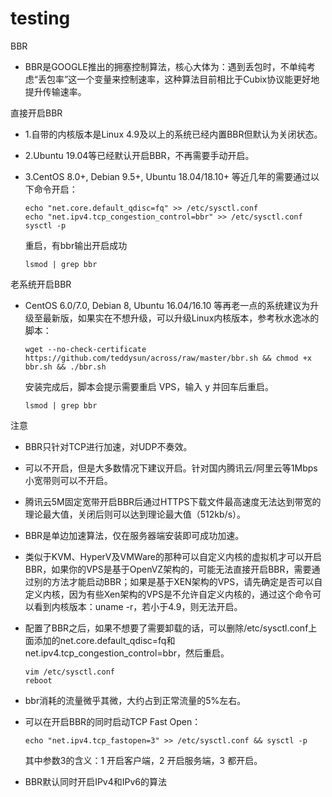 # testing
BBR
- BBR是GOOGLE推出的拥塞控制算法，核心大体为：遇到丢包时，不单纯考虑“丢包率”这一个变量来控制速率，这种算法目前相比于Cubix协议能更好地提升传输速率。

直接开启BBR
- 1.自带的内核版本是Linux 4.9及以上的系统已经内置BBR但默认为关闭状态。
- 2.Ubuntu 19.04等已经默认开启BBR，不再需要手动开启。
- 3.CentOS 8.0+, Debian 9.5+, Ubuntu 18.04/18.10+ 等近几年的需要通过以下命令开启：
  ```
  echo "net.core.default_qdisc=fq" >> /etc/sysctl.conf
  echo "net.ipv4.tcp_congestion_control=bbr" >> /etc/sysctl.conf
  sysctl -p
  ```
  
  重启，有bbr输出开启成功
  ```
  lsmod | grep bbr
  ```
  
老系统开启BBR
- CentOS 6.0/7.0, Debian 8, Ubuntu 16.04/16.10 等再老一点的系统建议为升级至最新版，如果实在不想升级，可以升级Linux内核版本，参考秋水逸冰的脚本：
  ```
  wget --no-check-certificate https://github.com/teddysun/across/raw/master/bbr.sh && chmod +x bbr.sh && ./bbr.sh
  ```

  安装完成后，脚本会提示需要重启 VPS，输入 y 并回车后重启。
  ```
  lsmod | grep bbr
  ```

注意
- BBR只针对TCP进行加速，对UDP不奏效。
- 可以不开启，但是大多数情况下建议开启。针对国内腾讯云/阿里云等1Mbps小宽带则可以不开启。
- 腾讯云5M固定宽带开启BBR后通过HTTPS下载文件最高速度无法达到带宽的理论最大值，关闭后则可以达到理论最大值（512kb/s）。
- BBR是单边加速算法，仅在服务器端安装即可成功加速。
- 类似于KVM、HyperV及VMWare的那种可以自定义内核的虚拟机才可以开启BBR，如果你的VPS是基于OpenVZ架构的，可能无法直接开启BBR，需要通过别的方法才能启动BBR；如果是基于XEN架构的VPS，请先确定是否可以自定义内核，因为有些Xen架构的VPS是不允许自定义内核的，通过这个命令可以看到内核版本：uname -r，若小于4.9，则无法开启。
- 配置了BBR之后，如果不想要了需要卸载的话，可以删除/etc/sysctl.conf上面添加的net.core.default_qdisc=fq和net.ipv4.tcp_congestion_control=bbr，然后重启。
  ```
  vim /etc/sysctl.conf
  reboot
  ```
  
- bbr消耗的流量微乎其微，大约占到正常流量的5%左右。
- 可以在开启BBR的同时启动TCP Fast Open：
  ```
  echo "net.ipv4.tcp_fastopen=3" >> /etc/sysctl.conf && sysctl -p
  ```
  其中参数3的含义：1 开启客户端，2 开启服务端，3 都开启。
- BBR默认同时开启IPv4和IPv6的算法
